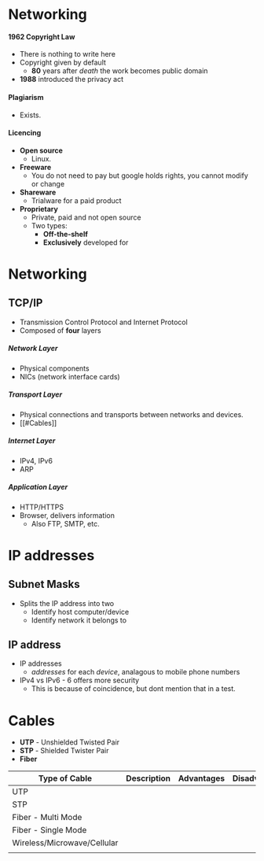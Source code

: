 # Networking
#### 1962 Copyright Law
- There is nothing to write here
- Copyright given by default
	- **80** years after *death* the work becomes public domain
- **1988** introduced the privacy act

#### Plagiarism
- Exists.

#### Licencing
- **Open source**
	- Linux.
- **Freeware**
	- You do not need to pay but google holds rights, you cannot modify or change 
- **Shareware**
	- Trialware for a paid product
- **Proprietary**
	- Private, paid and not open source
	- Two types:
		- **Off-the-shelf**
		- **Exclusively** developed for 

# Networking
## TCP/IP
- Transmission Control Protocol and Internet Protocol
- Composed of **four** layers

##### Network Layer
- Physical components
- NICs (network interface cards)

##### Transport Layer
- Physical connections and transports between networks and devices.
- [[#Cables]]

##### Internet Layer
- IPv4, IPv6
- ARP

##### Application Layer
- HTTP/HTTPS
- Browser, delivers information
	- Also FTP, SMTP, etc.

# IP addresses
## Subnet Masks
- Splits the IP address into two
	- Identify host computer/device
	- Identify network it belongs to

## IP address
- IP addresses
	- *addresses* for each *device*, analagous to mobile phone numbers
- IPv4 vs IPv6 - 6 offers more security
	- This is because of coincidence, but dont mention that in a test.


# Cables
- **UTP** - Unshielded Twisted Pair
- **STP** - Shielded Twister Pair
- **Fiber**

| Type of Cable               | Description | Advantages | Disadvantages    |
| --------------------------- | ----------- | ---------- | --- |
| UTP                         |             |            |     |
| STP                         |             |            |     |
| Fiber - Multi Mode          |             |            |     |
| Fiber - Single Mode         |             |            |     |
| Wireless/Microwave/Cellular |             |            |     |
|                             |             |            |     |
